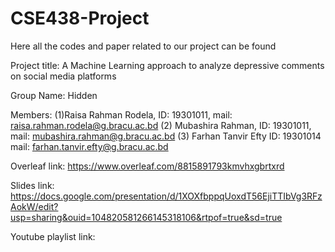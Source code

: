 # CSE438-Project
Here all the codes and paper related to our project can be found 

Project title: A Machine Learning approach to analyze depressive comments on social media platforms

Group Name: Hidden

Members: 
(1)Raisa Rahman Rodela, ID: 19301011, mail: raisa.rahman.rodela@g.bracu.ac.bd
(2) Mubashira Rahman,   ID: 19301011, mail: mubashira.rahman@g.bracu.ac.bd
(3) Farhan Tanvir Efty ID: 19301014 mail: farhan.tanvir.efty@g.bracu.ac.bd

Overleaf link: https://www.overleaf.com/8815891793kmvhxgbrtxrd

Slides link: https://docs.google.com/presentation/d/1XOXfbppqUoxdT56EjiTTIbVg3RFzAokW/edit?usp=sharing&ouid=104820581266145318106&rtpof=true&sd=true 

Youtube playlist link:  

